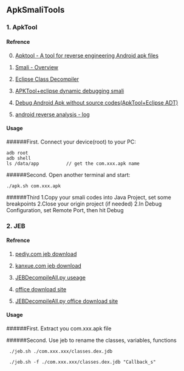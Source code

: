 ## ApkSmaliTools

### 1. ApkTool

#### Refrence

0. [Apktool - A tool for reverse engineering Android apk files](http://ibotpeaches.github.io/Apktool/)

1. [Smali - Overview](https://bitbucket.org/JesusFreke/smali/overview)

2. [Eclipse Class Decompiler](http://bbs.csdn.net/topics/390263414)
 
3. [APKTool+eclipse dynamic debugging smali](http://bbs.pediy.com/showthread.php?t=189610)

4. [Debug Android Apk without source codes(ApkTool+Eclipse ADT)](http://blog.csdn.net/roland_sun/article/details/26399669)

5. [android reverse analysis - log](http://www.9hao.info/pages/2014/07/androidni-xiang-fen-xi-zhi-logpian)

#### Usage

######First. Connect your device(root) to your PC:

    adb root
    adb shell
    ls /data/app          // get the com.xxx.apk name

######Second. Open another terminal and start:

    ./apk.sh com.xxx.apk


######Third
1.Copy your smali codes into Java Project, set some breakpoints 
2.Close your origin project (if needed)
2.In Debug Configuration, set Remote Port, then hit Debug


### 2. JEB


#### Refrence

1. [pediy.com jeb download](http://bbs.pediy.com/showthread.php?t=189980)

2. [kanxue.com jeb download](http://www.kanxue.com/bbs/showthread.php?t=189980)

3. [JEBDecompileAll.py useage](http://www.cnblogs.com/maseng/p/4065853.html)

4. [office download site](http://www.android-decompiler.com/download.php)

5. [JEBDecompileAll.py office download site](https://www.pnfsoftware.com/viewer?file1=scripts/JEBDecompileAll.py)


#### Usage

######First. Extract you com.xxx.apk file

######Second. Use jeb to rename the classes, variables, functions

	 ./jeb.sh ./com.xxx.xxx/classes.dex.jdb

	 ./jeb.sh -f ./com.xxx.xxx/classes.dex.jdb "Callback_s"
